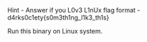 Hint - Answer if you L0v3 L1nUx
flag format - d4rks0c1ety{s0m3th1ng_l1k3_th1s}

Run this binary on Linux system.
